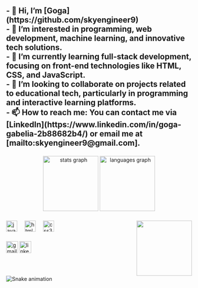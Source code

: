 <h2 align="left">- 👋 Hi, I’m [Goga](https://github.com/skyengineer9)<br>- 👀 I’m interested in programming, web development, machine learning, and innovative tech solutions.<br>- 🌱 I’m currently learning full-stack development, focusing on front-end technologies like HTML, CSS, and JavaScript.<br>- 💞️ I’m looking to collaborate on projects related to educational tech, particularly in programming and interactive learning platforms.<br>- 📫 How to reach me: You can contact me via [LinkedIn](https://www.linkedin.com/in/goga-gabelia-2b88682b4/) or email me at [mailto:skyengineer9@gmail.com].</h2>

###

<div align="center">
  <img src="https://github-readme-stats.vercel.app/api?username=skyengineer9&hide_title=false&hide_rank=false&show_icons=true&include_all_commits=true&count_private=true&disable_animations=false&theme=dracula&locale=en&hide_border=false" height="150" alt="stats graph"  />
  <img src="https://github-readme-stats.vercel.app/api/top-langs?username=skyengineer9&locale=en&hide_title=false&layout=compact&card_width=320&langs_count=5&theme=dracula&hide_border=false" height="150" alt="languages graph"  />
</div>

###

<img align="right" height="150" src="https://i.giphy.com/media/v1.Y2lkPTc5MGI3NjExM2dyMjNibDFza3BteGxzY2FmcWF0YXJuYzE3OThsdzNkNHU1cDN5MiZlcD12MV9pbnRlcm5hbF9naWZfYnlfaWQmY3Q9Zw/Ws6T5PN7wHv3cY8xy8/giphy.gif"  />

###

<div align="left">
  <img src="https://cdn.jsdelivr.net/gh/devicons/devicon/icons/javascript/javascript-original.svg" height="30" alt="javascript logo"  />
  <img width="12" />
  <img src="https://cdn.jsdelivr.net/gh/devicons/devicon/icons/html5/html5-original.svg" height="30" alt="html5 logo"  />
  <img width="12" />
  <img src="https://cdn.jsdelivr.net/gh/devicons/devicon/icons/css3/css3-original.svg" height="30" alt="css3 logo"  />
</div>

###

<div align="left">
  <img src="https://img.shields.io/static/v1?message=Gmail&logo=gmail&label=&color=D14836&logoColor=white&labelColor=&style=for-the-badge" height="32" alt="gmail logo"  />
  <img src="https://img.shields.io/static/v1?message=LinkedIn&logo=linkedin&label=&color=0077B5&logoColor=white&labelColor=&style=for-the-badge" height="32" alt="linkedin logo"  />
</div>

###

<br clear="both">

<img src="https://raw.githubusercontent.com/skyengineer9/skyengineer9/output/snake.svg" alt="Snake animation" />

###
